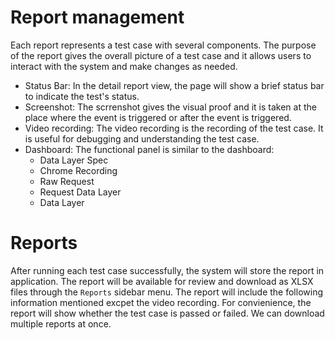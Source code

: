 # Report management

Each report represents a test case with several components. The purpose of the report gives the overall picture of a test case and it allows users to interact with the system and make changes as needed.

- Status Bar:
  In the detail report view, the page will show a brief status bar to indicate the test's status.
- Screenshot:
  The scrrenshot gives the visual proof and it is taken at the place where the event is triggered or after the event is triggered.
- Video recording:
  The video recording is the recording of the test case. It is useful for debugging and understanding the test case.
- Dashboard:
  The functional panel is similar to the dashboard:
  - Data Layer Spec
  - Chrome Recording
  - Raw Request
  - Request Data Layer
  - Data Layer

# Reports

After running each test case successfully, the system will store the report in application. The report will be available for review and download as XLSX files through the `Reports` sidebar menu. The report will include the following information mentioned excpet the video recording. For convienience, the report will show whether the test case is passed or failed. We can download multiple reports at once.
